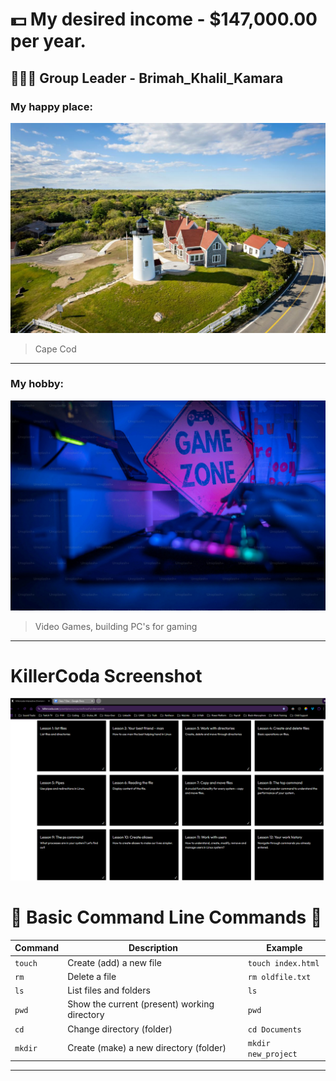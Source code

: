 # 💵 My desired income - $147,000.00 per year.

## 🧔🏾‍♂️ Group Leader - Brimah_Khalil_Kamara

### My happy place:
<img src="./img/capecod.jpg" alt="cape cod" width="800"/>

> Cape Cod

---

### My hobby:
<img src="./img/hobby.jpg" alt="video games" width="800"/>

> Video Games, building PC's for gaming

---

# KillerCoda Screenshot
<img src="./KillerCoda/Screenshots/L1.png" alt="lessons 1 to 10" width="800"/>

# 🧭 Basic Command Line Commands 🧭

| Command | Description                                  | Example             |
| ------- | -------------------------------------------- | ------------------- |
| `touch` | Create (add) a new file                      | `touch index.html`  |
| `rm`    | Delete a file                                | `rm oldfile.txt`    |
| `ls`    | List files and folders                       | `ls`                |
| `pwd`   | Show the current (present) working directory | `pwd`               |
| `cd`    | Change directory (folder)                    | `cd Documents`      |
| `mkdir` | Create (make) a new directory (folder)       | `mkdir new_project` |

---